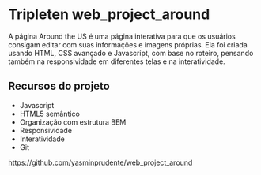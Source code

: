 # Tripleten web_project_around

A página Around the US é uma página interativa para que os usuários consigam editar com suas informações e imagens próprias. Ela foi criada usando HTML, CSS avançado e Javascript, com base no roteiro, pensando também na responsividade em diferentes telas e na interatividade.

## Recursos do projeto

- Javascript
- HTML5 semântico
- Organização com estrutura BEM
- Responsividade
- Interatividade
- Git

https://github.com/yasminprudente/web_project_around
